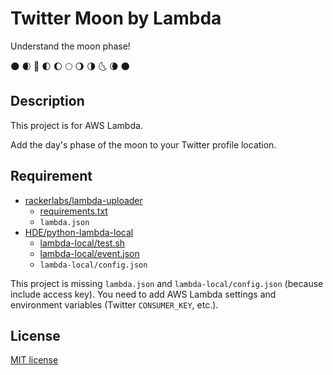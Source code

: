 # Twitter Moon by Lambda

Understand the moon phase!

🌑 🌒 🌛 🌓 🌔 🌕 🌖 🌗 🌜 🌘 🌑

## Description

This project is for AWS Lambda.

Add the day's phase of the moon to your Twitter profile location.


## Requirement

- [rackerlabs/lambda-uploader](https://github.com/rackerlabs/lambda-uploader)
  - [requirements.txt](requirements.txt)
  - `lambda.json`
- [HDE/python-lambda-local](https://github.com/HDE/python-lambda-local)
  - [lambda-local/test.sh](lambda-local/test.sh)
  - [lambda-local/event.json](lambda-local/event.json)
  - `lambda-local/config.json`

This project is missing `lambda.json` and `lambda-local/config.json` (because include access key).
You need to add AWS Lambda settings and environment variables (Twitter `CONSUMER_KEY`, etc.).

## License

[MIT license](LICENSE)
